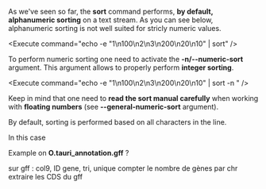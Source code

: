 <script>
import Quiz from "components/Quiz.svelte";
import Execute from "components/Execute.svelte";
</script>

As we've seen so far, the **sort** command performs, **by default, alphanumeric sorting** on a text stream. As you can see below, alphanumeric sorting is not well suited for stricly numeric values.

<Execute command="echo -e "1\n100\n2\n3\n200\n20\n10" | sort" />

To perform numeric sorting one need to activate the **-n/--numeric-sort** argument. This argument allows to properly perform **integer sorting**. 

<Execute command="echo -e "1\n100\n2\n3\n200\n20\n10" | sort -n " />

Keep in mind that one need to **read the sort manual carefully** when working with **floating numbers** (see **--general-numeric-sort** argument).

By default, sorting is performed based on all characters in the line.







In this case

Example on **O.tauri_annotation.gff** ?


sur gff : col9, ID gene, tri, unique
compter le nombre de gènes par chr
extraire les CDS du gff

<Execute command='cut -f 9 ~/dubii/study-cases/Escherichia_coli/Escherichia_coli_str_k_12_substr_mg1655.ASM584v2.37.chromosome.Chromosome.gff3 | cut -d ";" -f 1 | grep "ID=gene" | sort -u | wc -l' />
